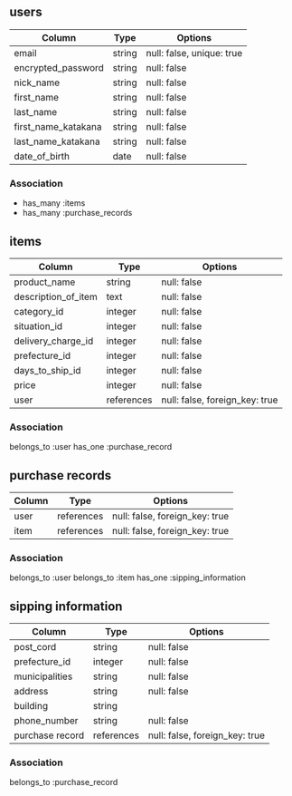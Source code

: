 ## users

|Column              |Type                   |Options                    |
|--------------------|-----------------------|---------------------------|
| email              | string                | null: false, unique: true |
| encrypted_password | string                | null: false               |
| nick_name          | string                | null: false               |
| first_name         | string                | null: false               |
| last_name          | string                | null: false               |
| first_name_katakana| string                | null: false               |
| last_name_katakana | string                | null: false               |
| date_of_birth      | date                  | null: false               |



### Association
* has_many :items
* has_many :purchase_records

## items

|Column              |Type        |Options                         |
|--------------------|------------|--------------------------------|
| product_name       | string     | null: false                    |
| description_of_item| text       | null: false                    |
| category_id        | integer    | null: false                    |
| situation_id       | integer    | null: false                    |
| delivery_charge_id | integer    | null: false                    |
| prefecture_id      | integer    | null: false                    |
| days_to_ship_id    | integer    | null: false                    |
| price              | integer    | null: false                    |
| user               | references | null: false, foreign_key: true |

### Association
belongs_to :user
has_one :purchase_record

## purchase records

|Column               |Type        |Options                         |
|---------------------|------------|--------------------------------|
| user                | references | null: false, foreign_key: true |
| item                | references | null: false, foreign_key: true |


### Association
belongs_to :user
belongs_to :item
has_one :sipping_information

## sipping information

|Column           |Type        |Options                         |
|-----------------|------------|--------------------------------|
| post_cord       | string     | null: false                    |
| prefecture_id   | integer    | null: false                    |
| municipalities  | string     | null: false                    |
| address         | string     | null: false                    |
| building        | string     |                                |
| phone_number    | string     | null: false                    |
| purchase record | references | null: false, foreign_key: true |


### Association

belongs_to :purchase_record